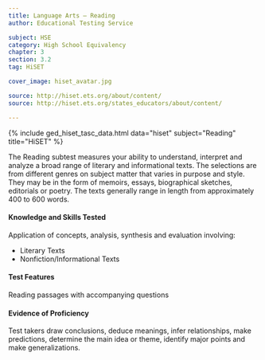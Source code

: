 ```yaml
---
title: Language Arts – Reading
author: Educational Testing Service

subject: HSE
category: High School Equivalency
chapter: 3
section: 3.2
tag: HiSET

cover_image: hiset_avatar.jpg

source: http://hiset.ets.org/about/content/
source: http://hiset.ets.org/states_educators/about/content/

---
```

{% include ged_hiset_tasc_data.html data="hiset" subject="Reading" title="HiSET" %}

The Reading subtest measures your ability to understand, interpret and analyze a broad range of literary and informational texts. The selections are from different genres on subject matter that varies in purpose and style. They may be in the form of memoirs, essays, biographical sketches, editorials or poetry. The texts generally range in length from approximately 400 to 600 words.

#### Knowledge and Skills Tested

Application of concepts, analysis, synthesis and evaluation involving:

  * Literary Texts
  * Nonfiction/Informational Texts

#### Test Features

Reading passages with accompanying questions

#### Evidence of Proficiency

Test takers draw conclusions, deduce meanings, infer relationships, make predictions, determine the main idea or theme, identify major points and make generalizations.
